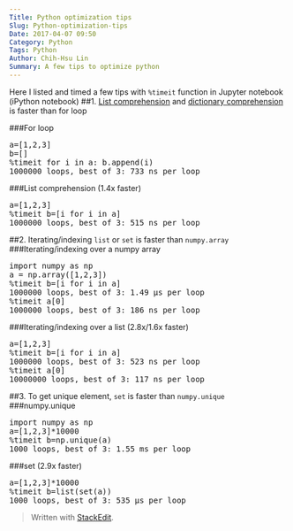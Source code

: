 ```yaml
---
Title: Python optimization tips
Slug: Python-optimization-tips
Date: 2017-04-07 09:50
Category: Python
Tags: Python
Author: Chih-Hsu Lin
Summary: A few tips to optimize python
---
```


Here I listed and timed a few tips with `%timeit` function in Jupyter notebook (iPython notebook)
##1. [List comprehension](http://treyhunner.com/2015/12/python-list-comprehensions-now-in-color/) and [dictionary comprehension](https://www.python.org/dev/peps/pep-0274/) is faster than for loop

###For loop
<pre class="prettyprint">
a=[1,2,3]
b=[]
%timeit for i in a: b.append(i)
1000000 loops, best of 3: 733 ns per loop
</pre>
###List comprehension (1.4x faster)
<pre class="prettyprint">
a=[1,2,3]
%timeit b=[i for i in a]
1000000 loops, best of 3: 515 ns per loop
</pre>

##2. Iterating/indexing `list` or `set` is faster than `numpy.array`
###Iterating/indexing over a numpy array
<pre class="prettyprint">
import numpy as np
a = np.array([1,2,3])
%timeit b=[i for i in a]
1000000 loops, best of 3: 1.49 µs per loop
%timeit a[0]
1000000 loops, best of 3: 186 ns per loop
</pre>
###Iterating/indexing over a list (2.8x/1.6x faster)
<pre class="prettyprint">
a=[1,2,3]
%timeit b=[i for i in a]
1000000 loops, best of 3: 523 ns per loop
%timeit a[0]
10000000 loops, best of 3: 117 ns per loop
</pre>

##3. To get unique element, `set` is faster than `numpy.unique`
###numpy.unique
<pre class="prettyprint">
import numpy as np
a=[1,2,3]*10000
%timeit b=np.unique(a)
1000 loops, best of 3: 1.55 ms per loop
</pre>
###set (2.9x faster)
<pre class="prettyprint">
a=[1,2,3]*10000
%timeit b=list(set(a))
1000 loops, best of 3: 535 µs per loop
</pre>


> Written with [StackEdit](https://stackedit.io/).
